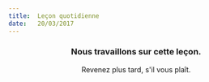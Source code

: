 ```yaml
---
title:  Leçon quotidienne
date:   20/03/2017
---
```


### <center>Nous travaillons sur cette leçon.</center>
<center>Revenez plus tard, s'il vous plaît.</center>